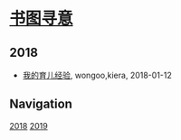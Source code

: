 # [书图寻意](http://shutuxunyi.sisopipo.com)

## 2018
* [我的育儿经验](/shutu/2018/20180112-experience-on-children-education), wongoo,kiera, 2018-01-12

## Navigation
[2018](/shutu/2018/)
[2019](/shutu/2019/)
